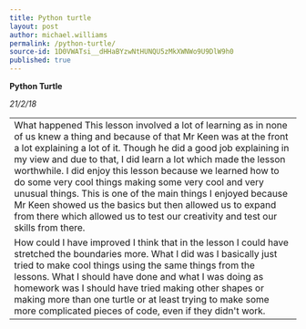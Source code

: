 ```yaml
---
title: Python turtle
layout: post
author: michael.williams
permalink: /python-turtle/
source-id: 1D0VWATsi__dHHaBYzwNtHUNQU5zMkXWNWo9U9DlW9h0
published: true
---
```

**Python Turtle**

*21/2/18*

<table>
  <tr>
    <td>What happened
This lesson involved a lot of learning as in none of us knew a thing and because of that Mr Keen was at the front a lot explaining a lot of it. Though he did a good job explaining in my view and due to that, I did learn a lot which made the lesson worthwhile.
I did enjoy this lesson because we learned how to do some very cool things making some very cool and very unusual things. This is one of the main things I enjoyed because Mr Keen showed us the basics but then allowed us to expand from there which allowed us to test our creativity and test our skills from there.</td>
  </tr>
  <tr>
    <td>How could I have improved
I think that in the lesson I could have stretched the boundaries more. What I did was I basically just tried to make cool things using the same things from the lessons. What I should have done and what I was doing as homework was I should have tried making other shapes or making more than one turtle or at least trying to make some more complicated pieces of code, even if they didn't work.</td>
  </tr>
</table>


